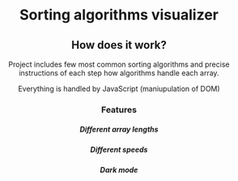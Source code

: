 <div align="center"><h1>Sorting algorithms visualizer</h1>
  
<h2>How does it work?</h2>
  
<p> Project includes few most common sorting algorithms and precise instructions of each step how algorithms handle each array.</p>
  <p>Everything is handled by JavaScript (maniupulation of DOM)</p>
  
<h3>Features</h3>
  <h5>Different array lengths</h5>
  <h5>Different speeds</h5>
  <h5>Dark mode</h5>

